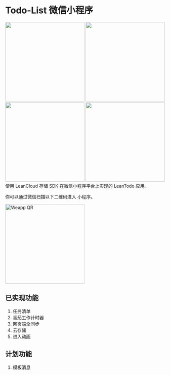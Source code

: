 # Todo-List 微信小程序

<img width="250" src="http://baobaiqiang.oss-cn-beijing.aliyuncs.com/upload/we1.JPG">
<img width="250" src="http://baobaiqiang.oss-cn-beijing.aliyuncs.com/upload/we2.JPG">
<img width="250" src="http://baobaiqiang.oss-cn-beijing.aliyuncs.com/upload/we3.JPG">
<img width="250" src="http://baobaiqiang.oss-cn-beijing.aliyuncs.com/upload/we4.JPG">
使用 LeanCloud 存储 SDK 在微信小程序平台上实现的 LeanTodo 应用。


你可以通过微信扫描以下二维码进入 小程序。

<img src="http://baobaiqiang.oss-cn-beijing.aliyuncs.com/upload/%E5%BE%AE%E4%BF%A1%E5%9B%BE%E7%89%87_20180617083655.jpg" alt="Weapp QR" width="250">

## 已实现功能
1. 任务清单
2. 番茄工作计时器
3. 网页端全同步
4. 云存储
5. 进入动画
## 计划功能
1. 模板消息